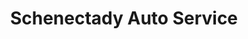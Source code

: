 ---
title: "Schenectady Auto Service"
url: /schenectady/schenectady-auto-service/
shop: car repair
---